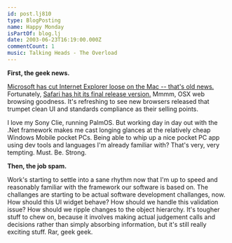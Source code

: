 ```yaml
---
id: post.lj810
type: BlogPosting
name: Happy Monday
isPartOf: blog.lj
date: 2003-06-23T16:19:00.000Z
commentCount: 1
music: Talking Heads - The Overload
---
```

**First, the geek news.**

[Microsoft has cut Internet Explorer loose on the Mac -- that's old news.](http://news.com.com/2100-1045-1017126.html) Fortunately, [Safari has hit its final release version.](http://www.apple.com/safari) Mmmm, OSX web browsing goodness. It's refreshing to see new browsers released that trumpet clean UI and standards compliance as their selling points.

I love my Sony Clie, running PalmOS. But working day in day out with the .Net framework makes me cast longing glances at the relatively cheap Windows Mobile pocket PCs. Being able to whip up a nice pocket PC app using dev tools and languages I'm already familiar with? That's very, very tempting. Must. Be. Strong.

**Then, the job spam.**

Work's starting to settle into a sane rhythm now that I'm up to speed and reasonably familiar with the framework our software is based on. The challanges are starting to be actual software development challanges, now. How should this UI widget behave? How should we handle this validation issue? How should we ripple changes to the object hierarchy. It's tougher stuff to chew on, because it involves making actual judgement calls and decisions rather than simply absorbing information, but it's still really exciting stuff. Rar, geek geek.

